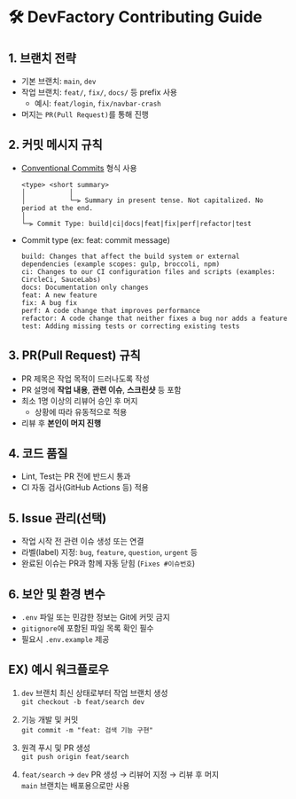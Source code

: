 
# 🛠️ DevFactory Contributing Guide

## 1. 브랜치 전략
- 기본 브랜치: `main`, `dev`
- 작업 브랜치: `feat/`, `fix/`, `docs/` 등 prefix 사용
  - 예시: `feat/login`, `fix/navbar-crash`
- 머지는 `PR(Pull Request)`를 통해 진행

## 2. 커밋 메시지 규칙
- [Conventional Commits](https://www.conventionalcommits.org/en/v1.0.0/) 형식 사용
   ```
   <type> <short summary>
   │           │
   │           └─⫸ Summary in present tense. Not capitalized. No period at the end.
   │
   └─⫸ Commit Type: build|ci|docs|feat|fix|perf|refactor|test
   ```
- Commit type (ex: feat: commit message)
   ```
   build: Changes that affect the build system or external dependencies (example scopes: gulp, broccoli, npm)
   ci: Changes to our CI configuration files and scripts (examples: CircleCi, SauceLabs)
   docs: Documentation only changes
   feat: A new feature
   fix: A bug fix
   perf: A code change that improves performance
   refactor: A code change that neither fixes a bug nor adds a feature
   test: Adding missing tests or correcting existing tests
   ```

## 3. PR(Pull Request) 규칙
- PR 제목은 작업 목적이 드러나도록 작성
- PR 설명에 **작업 내용**, **관련 이슈**, **스크린샷** 등 포함
- 최소 1명 이상의 리뷰어 승인 후 머지
   - 상황에 따라 유동적으로 적용
- 리뷰 후 **본인이 머지 진행**

## 4. 코드 품질
- Lint, Test는 PR 전에 반드시 통과
- CI 자동 검사(GitHub Actions 등) 적용

## 5. Issue 관리(선택)
- 작업 시작 전 관련 이슈 생성 또는 연결
- 라벨(label) 지정: `bug`, `feature`, `question`, `urgent` 등
- 완료된 이슈는 PR과 함께 자동 닫힘 (`Fixes #이슈번호`)

## 6. 보안 및 환경 변수
- `.env` 파일 또는 민감한 정보는 Git에 커밋 금지
- `gitignore`에 포함된 파일 목록 확인 필수
- 필요시 `.env.example` 제공



## EX) 예시 워크플로우
1. `dev` 브랜치 최신 상태로부터 작업 브랜치 생성  
   `git checkout -b feat/search dev`

2. 기능 개발 및 커밋  
   `git commit -m "feat: 검색 기능 구현"`

3. 원격 푸시 및 PR 생성  
   `git push origin feat/search`

4. `feat/search` -> `dev` PR 생성 → 리뷰어 지정 → 리뷰 후 머지  
   `main` 브랜치는 배포용으로만 사용
